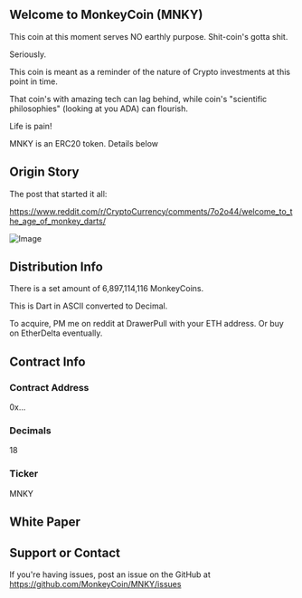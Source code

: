 ## Welcome to MonkeyCoin (MNKY)

This coin at this moment serves NO earthly purpose. Shit-coin's gotta shit.

Seriously. 

This coin is meant as a reminder of the nature of Crypto investments at this point in time.

That coin's with amazing tech can lag behind, while coin's "scientific philosophies" (looking at you ADA) can flourish.

Life is pain!

MNKY is an ERC20 token. Details below

## Origin Story

The post that started it all:

https://www.reddit.com/r/CryptoCurrency/comments/7o2o44/welcome_to_the_age_of_monkey_darts/

![Image](https://i.redd.it/fp3i8k0bo1801.jpg)


## Distribution Info 
There is a set amount of 6,897,114,116 MonkeyCoins.

This is Dart in ASCII converted to Decimal. 

To acquire, PM me on reddit at DrawerPull with your ETH address. 
Or buy on EtherDelta eventually.


## Contract Info

### Contract Address
0x...

### Decimals
18

### Ticker
MNKY

## White Paper

## Support or Contact

If you're having issues, post an issue on the GitHub at 
https://github.com/MonkeyCoin/MNKY/issues
